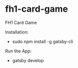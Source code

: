 # fh1-card-game

FH1 Card Game

Installation:

- sudo npm install -g gatsby-cli

Run the App:

- gatsby develop
